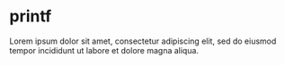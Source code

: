 # printf
Lorem ipsum dolor sit amet, consectetur adipiscing elit, sed do eiusmod tempor incididunt ut labore et dolore magna aliqua.
